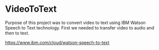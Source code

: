 # VideoToText

Purpose of this project was to convert video to text using IBM Watson Speech to Text technology. First we needed to transfer video to audio and then to text. 

https://www.ibm.com/cloud/watson-speech-to-text
